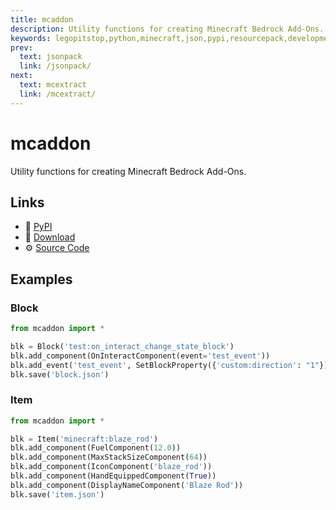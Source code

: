 ```yaml
---
title: mcaddon
description: Utility functions for creating Minecraft Bedrock Add-Ons.
keywords: legopitstop,python,minecraft,json,pypi,resourcepack,development-kit,add-on,bedrock-edition,mcpack,pythonpackage,behaviorpack,mcaddon
prev:
  text: jsonpack
  link: /jsonpack/
next:
  text: mcextract
  link: /mcextract/
---
```


# mcaddon

Utility functions for creating Minecraft Bedrock Add-Ons.

## Links

- :pie: [PyPI](https://pypi.org/project/mcaddon)
- :file_folder: [Download](https://github.com/legopitstop/mcaddon/releases)
- :gear: [Source Code](https://github.com/legopitstop/mcaddon)

## Examples

### Block

```Python
from mcaddon import *

blk = Block('test:on_interact_change_state_block')
blk.add_component(OnInteractComponent(event='test_event'))
blk.add_event('test_event', SetBlockProperty({'custom:direction': "1"}))
blk.save('block.json')
```

### Item

```Python
from mcaddon import *

blk = Item('minecraft:blaze_rod')
blk.add_component(FuelComponent(12.0))
blk.add_component(MaxStackSizeComponent(64))
blk.add_component(IconComponent('blaze_rod'))
blk.add_component(HandEquippedComponent(True))
blk.add_component(DisplayNameComponent('Blaze Rod'))
blk.save('item.json')
```
